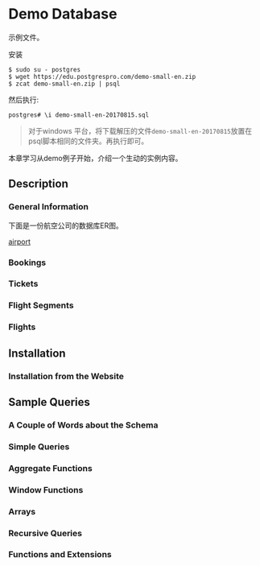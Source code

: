 Demo Database
=============

示例文件。

安装

```shell script
$ sudo su - postgres
$ wget https://edu.postgrespro.com/demo-small-en.zip
$ zcat demo-small-en.zip | psql
```

然后执行:

```shell script
postgres# \i demo-small-en-20170815.sql
```

> 对于windows 平台，将下载解压的文件`demo-small-en-20170815`放置在psql脚本相同的文件夹。再执行即可。

本章学习从demo例子开始，介绍一个生动的实例内容。

## Description

### General Information

下面是一份航空公司的数据库ER图。

[airport](/images/air_flights_er.png)

### Bookings

### Tickets

### Flight Segments

### Flights

## Installation

### Installation from the Website

## Sample Queries

### A Couple of Words about the Schema

### Simple Queries

### Aggregate Functions

### Window Functions

### Arrays

### Recursive Queries

### Functions and Extensions
